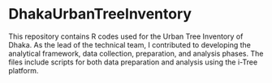 # DhakaUrbanTreeInventory
This repository contains R codes used for the Urban Tree Inventory of Dhaka. As the lead of the technical team, I contributed to developing the analytical framework, data collection, preparation, and analysis phases. The files include scripts for both data preparation and analysis using the i-Tree platform.
